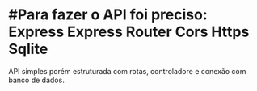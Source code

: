 <h1>
#Para fazer o API foi preciso:
Express
Express Router
Cors
Https
Sqlite</h1>
<p>API simples porém estruturada com rotas, controladore e conexão com banco de dados.</p>